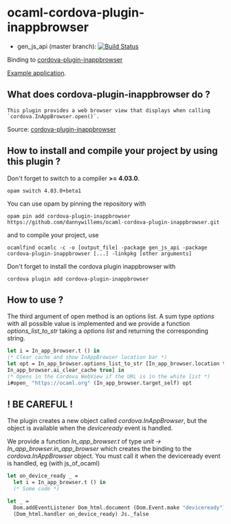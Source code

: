 # ocaml-cordova-plugin-inappbrowser

* gen_js_api (master branch): [![Build Status](https://travis-ci.org/dannywillems/ocaml-cordova-plugin-inappbrowser.svg?branch=master)](https://travis-ci.org/dannywillems/ocaml-cordova-plugin-inappbrowser)

Binding to
[cordova-plugin-inappbrowser](https://github.com/apache/cordova-plugin-inappbrowser)

[Example
application](https://github.com/dannywillems/ocaml-cordova-plugin-inappbrowser-example).

## What does cordova-plugin-inappbrowser do ?

```
This plugin provides a web browser view that displays when calling
`cordova.InAppBrowser.open()`.
```

Source: [cordova-plugin-inappbrowser](https://github.com/apache/cordova-plugin-inappbrowser)

## How to install and compile your project by using this plugin ?

Don't forget to switch to a compiler **>= 4.03.0**.
```Shell
opam switch 4.03.0+beta1
```

You can use opam by pinning the repository with
```Shell
opam pin add cordova-plugin-inappbrowser https://github.com/dannywillems/ocaml-cordova-plugin-inappbrowser.git
```

and to compile your project, use
```Shell
ocamlfind ocamlc -c -o [output_file] -package gen_js_api -package cordova-plugin-inappbrowser [...] -linkpkg [other arguments]
```

Don't forget to install the cordova plugin inappbrowser with
```Shell
cordova plugin add cordova-plugin-inappbrowser
```

## How to use ?

The third argument of open method is an options list. A sum type *options* with
all possible value is implemented and we provide a function
*options_list_to_str* taking a *options list* and returning the corresponding
string.

```OCaml
let i = In_app_browser.t () in
(* Clear cache and show InAppBrowser location bar *)
let opt = In_app_browser.options_list_to_str [In_app_browser.location true ;
In_app_browser.ai_clear_cache true] in
(* Opens in the Cordova WebView if the URL is in the white list *)
i#open_ "https://ocaml.org" (In_app_browser.target_self) opt
```

## ! BE CAREFUL !

The plugin creates a new object called *cordova.InAppBrowser*, but the object is
available when the *deviceready* event is handled.

We provide a function *In_app_browser.t* of type *unit -> In_app_browser.in_app_browser* which creates the
binding to the *cordova.InAppBrowser* object. You must call it when the deviceready
event is handled, eg (with js_of_ocaml)

```OCaml
let on_device_ready _ =
  let i = In_app_browser.t () in
  (* Some code *)

let _ =
  Dom.addEventListener Dom_html.document (Dom.Event.make "deviceready")
  (Dom_html.handler on_device_ready) Js._false
```
